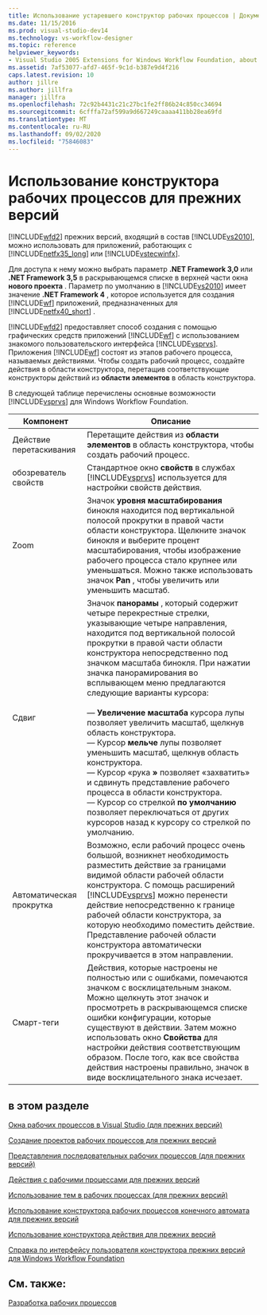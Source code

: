 ```yaml
---
title: Использование устаревшего конструктор рабочих процессов | Документация Майкрософт
ms.date: 11/15/2016
ms.prod: visual-studio-dev14
ms.technology: vs-workflow-designer
ms.topic: reference
helpviewer_keywords:
- Visual Studio 2005 Extensions for Windows Workflow Foundation, about
ms.assetid: 7af53077-afd7-465f-9c1d-b387e9d4f216
caps.latest.revision: 10
author: jillre
ms.author: jillfra
manager: jillfra
ms.openlocfilehash: 72c92b4431c21c27bc1fe2ff86b24c850cc34694
ms.sourcegitcommit: 6cfffa72af599a9d667249caaaa411bb28ea69fd
ms.translationtype: MT
ms.contentlocale: ru-RU
ms.lasthandoff: 09/02/2020
ms.locfileid: "75846083"
---
```

# <a name="using-the-legacy-workflow-designer"></a>Использование конструктора рабочих процессов для прежних версий
[!INCLUDE[wfd2](../includes/wfd2-md.md)] прежних версий, входящий в состав [!INCLUDE[vs2010](../includes/vs2010-md.md)], можно использовать для приложений, работающих с [!INCLUDE[netfx35_long](../includes/netfx35-long-md.md)] или [!INCLUDE[vstecwinfx](../includes/vstecwinfx-md.md)].

 Для доступа к нему можно выбрать параметр **.NET Framework 3,0** или **.NET Framework 3,5** в раскрывающемся списке в верхней части окна **нового проекта** . Параметр по умолчанию в [!INCLUDE[vs2010](../includes/vs2010-md.md)] имеет значение **.NET Framework 4** , которое используется для создания [!INCLUDE[wf](../includes/wf-md.md)] приложений, предназначенных для [!INCLUDE[netfx40_short](../includes/netfx40-short-md.md)] .

 [!INCLUDE[wfd2](../includes/wfd2-md.md)] предоставляет способ создания с помощью графических средств приложений [!INCLUDE[wf](../includes/wf-md.md)] с использованием знакомого пользовательского интерфейса [!INCLUDE[vsprvs](../includes/vsprvs-md.md)]. Приложения [!INCLUDE[wf](../includes/wf-md.md)] состоят из этапов рабочего процесса, называемых действиями. Чтобы создать рабочий процесс, создайте действия в области конструктора, перетащив соответствующие конструкторы действий из **области элементов** в область конструктора.

 В следующей таблице перечислены основные возможности [!INCLUDE[vsprvs](../includes/vsprvs-md.md)] для Windows Workflow Foundation.

|Компонент|Описание|
|-------------|-----------------|
|Действие перетаскивания|Перетащите действия из **области элементов** в область конструктора, чтобы создать рабочий процесс.|
|обозреватель свойств|Стандартное окно **свойств** в службах [!INCLUDE[vsprvs](../includes/vsprvs-md.md)] используется для настройки свойств действия.|
|Zoom|Значок **уровня масштабирования** бинокля находится под вертикальной полосой прокрутки в правой части области конструктора. Щелкните значок бинокля и выберите процент масштабирования, чтобы изображение рабочего процесса стало крупнее или уменьшаться. Можно также использовать значок **Pan** , чтобы увеличить или уменьшить масштаб.|
|Сдвиг|Значок **панорамы** , который содержит четыре перекрестные стрелки, указывающие четыре направления, находится под вертикальной полосой прокрутки в правой части области конструктора непосредственно под значком масштаба бинокля. При нажатии значка панорамирования во всплывающем меню предлагаются следующие варианты курсора:<br /><br /> — **Увеличение масштаба** курсора лупы позволяет увеличить масштаб, щелкнув область конструктора.<br />— Курсор **мельче** лупы позволяет уменьшить масштаб, щелкнув область конструктора.<br />— Курсор «рука **»** позволяет «захватить» и сдвинуть представление рабочего процесса в области конструктора.<br />— Курсор со стрелкой **по умолчанию** позволяет переключаться от других курсоров назад к курсору со стрелкой по умолчанию.|
|Автоматическая прокрутка|Возможно, если рабочий процесс очень большой, возникнет необходимость разместить действие за границами видимой области рабочей области конструктора. С помощь расширений [!INCLUDE[vsprvs](../includes/vsprvs-md.md)] можно перенести действие непосредственно к границе рабочей области конструктора, за которую необходимо поместить действие. Представление рабочей области конструктора автоматически прокручивается в этом направлении.|
|Смарт-теги|Действия, которые настроены не полностью или с ошибками, помечаются значком с восклицательным знаком. Можно щелкнуть этот значок и просмотреть в раскрывающемся списке ошибки конфигурации, которые существуют в действии. Затем можно использовать окно **Свойства** для настройки действия соответствующим образом. После того, как все свойства действия настроены правильно, значок в виде восклицательного знака исчезает.|

## <a name="in-this-section"></a>в этом разделе
 [Окна рабочих процессов в Visual Studio (для прежних версий)](../workflow-designer/visual-studio-workflow-windows-legacy.md)

 [Создание проектов рабочих процессов для прежних версий](../workflow-designer/creating-legacy-workflow-projects.md)

 [Представления последовательных рабочих процессов (для прежних версий)](../workflow-designer/sequential-workflow-views-legacy.md)

 [Действия с рабочими процессами для прежних версий](../workflow-designer/legacy-workflow-activities.md)

 [Использование тем в рабочих процессах (для прежних версий)](../workflow-designer/using-themes-in-workflows-legacy.md)

 [Использование конструктора рабочих процессов конечного автомата для прежних версий](../workflow-designer/using-the-legacy-state-machine-workflow-designer.md)

 [Использование конструктора действия для прежних версий](../workflow-designer/using-the-legacy-activity-designer.md)

 [Справка по интерфейсу пользователя конструктора прежних версий для Windows Workflow Foundation](../workflow-designer/legacy-designer-for-windows-workflow-foundation-ui-help.md)

## <a name="see-also"></a>См. также:
 [Разработка рабочих процессов](https://msdn2.microsoft.com/library/bb628448.aspx)
